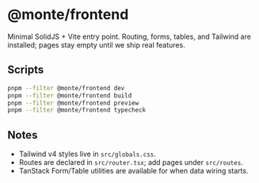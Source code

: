 # @monte/frontend

Minimal SolidJS + Vite entry point. Routing, forms, tables, and Tailwind are installed; pages stay empty until we ship real features.

## Scripts

```bash
pnpm --filter @monte/frontend dev
pnpm --filter @monte/frontend build
pnpm --filter @monte/frontend preview
pnpm --filter @monte/frontend typecheck
```

## Notes

- Tailwind v4 styles live in `src/globals.css`.
- Routes are declared in `src/router.tsx`; add pages under `src/routes`.
- TanStack Form/Table utilities are available for when data wiring starts.
